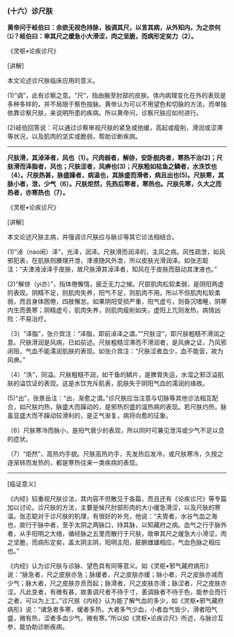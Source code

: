 ### (十六）诊尺肤

**黄帝问于岐伯曰：余欲无视色持脉，独调其尺，以言其病，从外知内，为之奈何⑴？岐伯曰：审其尺之缓急小大滑涩，肉之坚脆，而病形定矣力（2）。**

​《灵枢•论疾诊尺》

[讲解]

本文论述诊尺肤临床应用的意义。

(1)“调”，此有诊察之意。“尺”，指由腕至肘部的皮肤。体内病理变化在外的表现是多种多样的，并不局限于察色按脉。黄帝认为可以不用望色和切脉的方法，而单独依靠诊察尺肤，来说明所患的疾病。所以黄帝问，诊察尺肤应如何进行。

(2)岐伯回答说：可以通过诊察审视尺肤的紧急或弛缓，高起或瘦削，滑润或涩滞等状况，以及肌肉的坚实或脆弱，帮助诊断疾病。

* * *

**尺肤滑，其淖泽者，风也（1）。尺肉弱者，解㑊，安卧脱肉者，寒热不治(2)；尺肤滑而泽脂者，风也；尺肤涩者，风痹也(3)；尺肤粗如枯鱼之鳞者，水泆饮也（4）。尺肤热甚，脉盛躁者，病温也，其脉盛而滑者，病且出也(5)。尺肤寒，其脉小者，泄，少气（6）。尺肤炬然，先热后寒者，寒热也。尺肤先寒，久大之而热者，亦寒热也（7）。**

​《灵枢•论疾诊尺》

[讲解]

本文论述尺肤主病，并强调诊尺肤应与脉诊等其它诊法相结合。

(1)“淖（nao闹）泽”，光泽，润泽。尺肤滑而润泽的，主风之病。风性疏泄，如风邪犯表，在肌肤则腠理开泄，津液随风外泄，所以皮肤光滑润泽。如张志聪注：“夫津液淖泽于皮肤，故尺肤滑其淖泽者，知风在于皮肤而鼓动其津液也。”

(2)“解㑊（yi亦）”，指体倦懈惰，疲乏无力之候。尺部肌肉松软柔弱，是阴阳两虚的表现。阴精不足，则肌肉失养，阳气不足，则肌肉不用。所以不但肌肉松软柔弱，而且身体困倦，四肢懈怠。如果阴阳受损严重，阳气虚亏，则昏沉嗜睡，阴寒内生而畏寒；阴精虚亏，肌肉失养，则肌肉瘦削如失，虚阳上亢则发热，病情凶险：不易治疗。

（3）“泽脂”，张介宾注：“泽脂，即前淖泽之谓。”“尺肤涩”，即尺肤粗糙不滑润之意。尺肤滑润是风病，已如前述。尺肤粗糙涩滞而不滑润者，是风痹之证，乃风邪闭阻，气血不能濡润肌肤的表现。如张介宾注：“尺肤涩者血少，血不能营，故为风痹。”

（4）“泆”，同溢。尺肤粗糙不润，如干鱼的鳞片，是脾胃失运，水湿之邪泛溢肌肤的溢饮证的表现。这是水饮充斥肌表，肌肤失于阴阳气血的濡润的缘故。

(5)“出”，张景岳注：“出，渐愈之谓。”诊尺肤应当注意与切脉等其他诊法相互配合，如尺肤灼热，脉盛大而躁动的，是邪热炽盛的温热病的表现。若尺肤灼热，脉虽显盛大而不躁动较滑利的，是正气渐复，病将向愈的征象。

（6）尺肤寒冷而脉小，是阳气衰少的表现，所以同时可兼见泄泻或少气不足以息的症状。

（7）“炬然”，高热灼手貌。尺肤高热灼手，先发热后发冷，或尺肤寒冷，久按之逐渐转而发热的，都是寒热往来一类疾病的表现。

* * *

[临证意义]

《内经》较重视尺肤诊法，其内容不但散见于各篇，而且还有《论疾诊尺》等专篇加以讨论。诊尺肤的方法，主要是候尺肘部形肉的大小缓急滑涩，以及尺肤的寒温。张志聪对于诊尺肤的机理，有很好的补充，他说：“夫胃者，水谷气血之海也，故行于脉中者，至手太阴之两脉口，持其脉，以知藏府之病。血气之行于脉外者，从手阳明之大络，循经脉之五里而散行于尺肤，故审其尺之缓急大小滑涩，肉之坚脆，而病形定矣，盖太阴主阴，阳明主阳，脏腑雌雄相应，气血色脉之相应也。”

《内经》认为诊尺肤与诊脉、望色具有同等意义。如《灵枢•邪气藏府病形》说：“脉急者，尺之皮肤亦急；脉缓者，尺之皮肤亦缓；脉小者，尺之皮肤亦减而少气；脉大者，尺之皮肤亦贲而起；脉滑者，尺之皮肤亦滑；脉涩者，尺之皮肤亦涩。凡此变者，有微有甚，故善调尺者不待于寸，善调脉者不待于色，能参合而行之者，可以为上工。”诊尺肤《内经》认为能了解气血的多少，如《灵枢•邪气藏府病形》说：“诸急者多寒，缓者多热，大者多气少血，小者血气皆少，滑者阳气盛，微有热，涩者多血少气，微有寒。”所以如《灵枢•论疾诊尺》所述，与脉诊互参，能协助诊断疾病。

